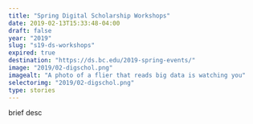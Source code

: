 ```yaml
---
title: "Spring Digital Scholarship Workshops"
date: 2019-02-13T15:33:48-04:00
draft: false
year: "2019"
slug: "s19-ds-workshops"
expired: true
destination: "https://ds.bc.edu/2019-spring-events/"
image: "2019/02-digschol.png"
imagealt: "A photo of a flier that reads big data is watching you"
selectorimg: "2019/02-digschol.png"
type: stories
---
```


brief desc
